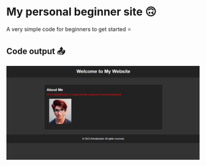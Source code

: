 # My personal beginner site 🙃
A very simple code for beginners to get started ⭐

## Code output  📤
<img src="https://raw.githubusercontent.com/AmiraliZandi/My_personal_beginner_site/main/web.png">
